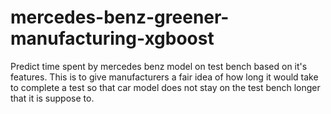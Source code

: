 # mercedes-benz-greener-manufacturing-xgboost
Predict time spent by mercedes benz model on test bench based on it's features. This is to give manufacturers a fair idea of how long it would take to complete a test so that car model does not stay on the test bench longer that it is suppose to.
